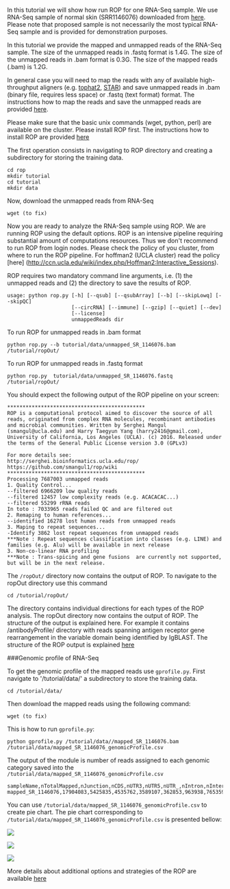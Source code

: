 In this tutorial we will show how run ROP for one RNA-Seq sample. We use RNA-Seq sample of normal skin (SRR1146076)  downloaded from [here](http://www.ncbi.nlm.nih.gov/geo/query/acc.cgi?acc=GSE54456). Please note 
that proposed sample is not necessarily the most typical RNA-Seq sample and is provided for demonstration purposes. 

In this tutorial we provide the mapped and unmapped reads of the RNA-Seq sample. The size of the unmapped reads in .fastq format is  1.4G. The size of the unmapped reads in .bam format is 0.3G. The size of the mapped reads (.bam) is 1.2G. 

In general case you will need to map the reads with any of available high-throughput aligners (e.g. [tophat2](https://ccb.jhu.edu/software/tophat/index.shtml), [STAR](https://github.com/alexdobin/STAR)) and save unmapped reads in .bam (binary file, requires less space) or .fastq (text format) format. The instructions how to map the reads and save the unmapped reads are provided [here](https://github.com/smangul1/rop/wiki/How-to-map-reads-and-save-unmapped-reads). 

Please make sure that the basic unix commands (wget, python, perl) are available on the cluster.  Please install ROP first. The instructions how to install ROP are provided [here](https://github.com/smangul1/rop/wiki/How-to-install-ROP%3F) 

The first operation consists in navigating to ROP directory and creating a subdirectory for storing the training data. 

```
cd rop
mkdir tutorial
cd tutorial
mkdir data
```

Now, download the unmapped reads from RNA-Seq

```
wget (to fix)
```

Now you are ready to analyze the RNA-Seq sample using ROP. We are running ROP using the default options. ROP is an intensive pipeline requiring substantial amount of computations resources. Thus we don't recommend to run ROP from login nodes. Please check the policy of you cluster, from where to run the ROP pipeline. For hoffman2 (UCLA cluster) read the policy [here] (http://ccn.ucla.edu/wiki/index.php/Hoffman2:Interactive_Sessions). 

ROP requires two mandatory command line arguments, i.e. (1) the unmapped reads and (2) the directory to save the results of ROP.

```
usage: python rop.py [-h] [--qsub] [--qsubArray] [--b] [--skipLowq] [--skipQC]
                     [--circRNA] [--immune] [--gzip] [--quiet] [--dev]
                     [--license]
                     unmappedReads dir
```

To run ROP for unmapped reads in .bam format 
```
python rop.py --b tutorial/data/unmapped_SR_1146076.bam /tutorial/ropOut/
```

To run ROP for unmapped reads in .fastq format 

```
python rop.py  tutorial/data/unmapped_SR_1146076.fastq /tutorial/ropOut/
```

You should expect the following output of the ROP pipeline on your screen: 

```
*********************************************
ROP is a computational protocol aimed to discover the source of all reads, originated from complex RNA molecules, recombinant antibodies and microbial communities. Written by Serghei Mangul (smangul@ucla.edu) and Harry Taegyun Yang (harry2416@gmail.com), University of California, Los Angeles (UCLA). (c) 2016. Released under the terms of the General Public License version 3.0 (GPLv3)

For more details see:
http://serghei.bioinformatics.ucla.edu/rop/
https://github.com/smangul1/rop/wiki
*********************************************
Processing 7687003 unmapped reads
1. Quality Control...
--filtered 6966209 low quality reads
--filtered 12457 low complexity reads (e.g. ACACACAC...)
--filtered 55299 rRNA reads
In toto : 7033965 reads failed QC and are filtered out
2. Remaping to human references...
--identified 16278 lost human reads from unmapped reads 
3. Maping to repeat sequences...
-Identify 3862 lost repeat sequences from unmapped reads
***Note : Repeat sequences classification into classes (e.g. LINE) and families (e.g. Alu) will be available in next release
3. Non-co-linear RNA profiling
***Note : Trans-spicing and gene fusions  are currently not supported, but will be in the next release.
```


 
The `/ropOut/` directory now contains the output of ROP. To navigate to the ropOut directory use this command 

```
cd /tutorial/ropOut/
```

The directory contains individual directions for each types of the ROP analysis. The ropOut directory now contains the output of ROP. The structure of the output is explained here. For example it contains /antibodyProfile/ directory with reads spanning antigen receptor gene rearrangement in the variable domain being identified by IgBLAST. The structure of the ROP output is explained [here](https://github.com/smangul1/rop/wiki/ROP-output-details)


###Genomic profile of RNA-Seq

To get the genomic profile of the mapped reads use `gprofile.py`. First navigate to '/tutorial/data/' a subdirectory to store the training data. 

```
cd /tutorial/data/
```

Then download the mapped reads using the following command:


```
wget (to fix)
```

This is how to run `gprofile.py`:

```
python gprofile.py /tutorial/data//mapped_SR_1146076.bam /tutorial/data/mapped_SR_1146076_genomicProfile.csv
```

The output of the module is number of reads assigned to each genomic category saved into the `/tutorial/data/mapped_SR_1146076_genomicProfile.csv`


```
sampleName,nTotalMapped,nJunction,nCDS,nUTR3,nUTR5,nUTR_,nIntron,nIntergenic,nDeep,nMT,nMultiMapped
mapped_SR_1146076,17904083,5425835,4535762,3589107,362853,963938,765359,195246,32345,1061075,972563
```

You can use `/tutorial/data/mapped_SR_1146076_genomicProfile.csv` to create pie chart. The pie chart corresponding to ``/tutorial/data/mapped_SR_1146076_genomicProfile.csv`` is presented bellow:

![](https://sergheimangul.files.wordpress.com/2016/05/gprofile1.png?w=1280)







![](https://sergheimangul.files.wordpress.com/2016/05/rprofile_class4.png)


![](https://sergheimangul.files.wordpress.com/2016/05/rprofile_family1.png)


More details about additional options and strategies of the ROP are available [here](https://github.com/smangul1/rop/wiki/Additional-options)